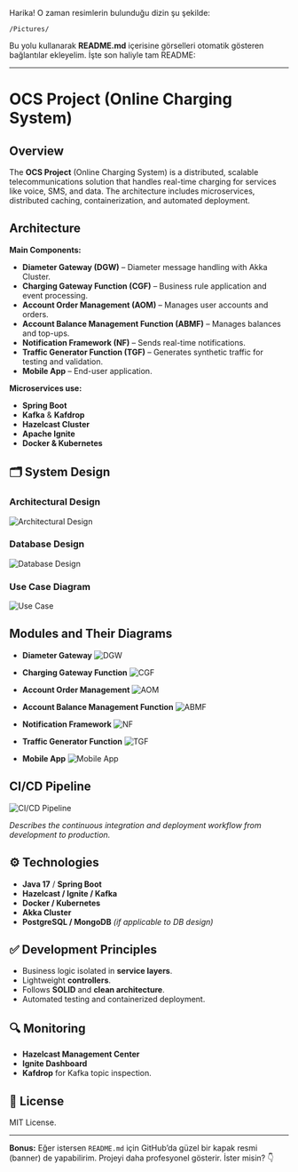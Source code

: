 Harika! O zaman resimlerin bulunduğu dizin şu şekilde:

`/Pictures/`

Bu yolu kullanarak **README.md** içerisine görselleri otomatik gösteren bağlantılar ekleyelim. İşte son haliyle tam README:

---

# OCS Project (Online Charging System)

##  Overview

The **OCS Project** (Online Charging System) is a distributed, scalable telecommunications solution that handles real-time charging for services like voice, SMS, and data. The architecture includes microservices, distributed caching, containerization, and automated deployment.

##  Architecture

**Main Components:**

* **Diameter Gateway (DGW)** – Diameter message handling with Akka Cluster.
* **Charging Gateway Function (CGF)** – Business rule application and event processing.
* **Account Order Management (AOM)** – Manages user accounts and orders.
* **Account Balance Management Function (ABMF)** – Manages balances and top-ups.
* **Notification Framework (NF)** – Sends real-time notifications.
* **Traffic Generator Function (TGF)** – Generates synthetic traffic for testing and validation.
* **Mobile App** – End-user application.

**Microservices use:**

* **Spring Boot**
* **Kafka** & **Kafdrop**
* **Hazelcast Cluster**
* **Apache Ignite**
* **Docker & Kubernetes**

## 🗂 System Design

###  Architectural Design

![Architectural Design](./Pictures/architecturaldesign.png)

###  Database Design

![Database Design](./Pictures/dbdesign.png)

###  Use Case Diagram

![Use Case](./Pictures/usecase.png)

##  Modules and Their Diagrams

* **Diameter Gateway**
  ![DGW](./Pictures/dgw.png)

* **Charging Gateway Function**
  ![CGF](./Pictures/cgf.png)

* **Account Order Management**
  ![AOM](./Pictures/aom.png)

* **Account Balance Management Function**
  ![ABMF](./Pictures/abmf.png)

* **Notification Framework**
  ![NF](./Pictures/nf.png)

* **Traffic Generator Function**
  ![TGF](./Pictures/tgf.png)

* **Mobile App**
  ![Mobile App](./Pictures/mobileapp.png)

##  CI/CD Pipeline

![CI/CD Pipeline](./Pictures/ci-cd.png)

*Describes the continuous integration and deployment workflow from development to production.*

## ⚙ Technologies

* **Java 17** / **Spring Boot**
* **Hazelcast / Ignite / Kafka**
* **Docker / Kubernetes**
* **Akka Cluster**
* **PostgreSQL / MongoDB** *(if applicable to DB design)*

## ✅ Development Principles

* Business logic isolated in **service layers**.
* Lightweight **controllers**.
* Follows **SOLID** and **clean architecture**.
* Automated testing and containerized deployment.

## 🔍 Monitoring

* **Hazelcast Management Center**
* **Ignite Dashboard**
* **Kafdrop** for Kafka topic inspection.

## 📜 License

MIT License.

---

**Bonus:** Eğer istersen `README.md` için GitHub’da güzel bir kapak resmi (banner) de yapabilirim. Projeyi daha profesyonel gösterir. İster misin? 👇
